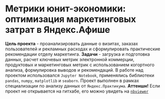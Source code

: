 # Метрики юнит-экономики: оптимизация маркетинговых затрат в Яндекс.Афише
**Цель проекта** - проанализировать данные о визитах, заказах пользователей и рекламных расходах и сформулировать практические рекомендации отделу маркетинга. **Задачи** - загрузка и подготовка данных, расчет ключевых метрик электронной коммерции, продуктовых и маркетинговых метрик с использованием когортного анализа, формулировка выводов и рекомендаций. В работе над проектом использовался `Jupyter Notebook`, применялись библиотеки `pandas`, `numpy`, `matplotlib` и `seaborn`. Проект выполнен в рамках специализации по анализу данных от `Яндекс.Практикума`.
**Аттеншн!** Если проект не открывается на гитхабе, его можно увидеть на [`nbviewer`](https://nbviewer.jupyter.org/github/Zzdoba/edu_works/blob/main/unit-econ-metrics/unit-econ-metrics.ipynb)
